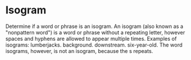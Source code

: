 # Isogram
Determine if a word or phrase is an isogram.
An isogram (also known as a "nonpattern word") is a word or phrase without a repeating letter,
however spaces and hyphens are allowed to appear multiple times.
Examples of isograms: 
lumberjacks.
background.
downstream.
six-year-old.
The word isograms, however, is not an isogram, because the s repeats.

